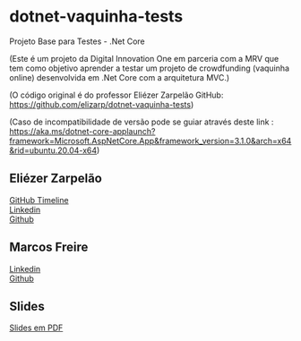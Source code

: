 
# dotnet-vaquinha-tests
Projeto Base para Testes - .Net Core  

(Este é um projeto da Digital Innovation One em parceria com a MRV que tem como objetivo aprender a testar um projeto de crowdfunding (vaquinha online) desenvolvida em .Net Core com a arquitetura MVC.)

(O código original é do professor Eliézer Zarpelão GitHub: https://github.com/elizarp/dotnet-vaquinha-tests)

(Caso de incompatibilidade de versão pode se guiar através deste link : https://aka.ms/dotnet-core-applaunch?framework=Microsoft.AspNetCore.App&framework_version=3.1.0&arch=x64&rid=ubuntu.20.04-x64)


## Eliézer Zarpelão
[GitHub Timeline](https://elizarp.github.io/timeline/)  
[Linkedin](http://br.linkedin.com/in/eliezerzarpelao)  
[Github](https://github.com/elizarp) 

## Marcos Freire
[Linkedin](https://www.linkedin.com/in/marcos-freire-a73891125/)  
[Github](https://github.com/marcosfreire) 

## Slides
[Slides em PDF](TesteNetCore.pdf)